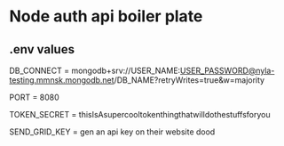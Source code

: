 # Node auth api boiler plate 

## .env values
DB_CONNECT = mongodb+srv://USER_NAME:USER_PASSWORD@nyla-testing.mmnsk.mongodb.net/DB_NAME?retryWrites=true&w=majority

PORT = 8080

TOKEN_SECRET = thisIsAsupercooltokenthingthatwilldothestuffsforyou

SEND_GRID_KEY = gen an api key on their website dood
